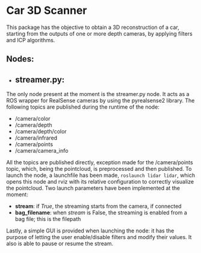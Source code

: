 # Car 3D Scanner

This package has the objective to obtain a 3D reconstruction of a car, starting from the outputs of one or more depth cameras, by applying filters and ICP algorithms.

## Nodes:

* ## streamer.py:
The only node present at the moment is the streamer.py node. It acts as a ROS wrapper for RealSense cameras by using the pyrealsense2 library. The following topics are published during the runtime of the node:
- /camera/color
- /camera/depth
- /camera/depth/color
- /camera/infrared
- /camera/points
- /camera/camera_info

All the topics are published directly, exception made for the /camera/points topic, which, being the pointcloud, is preprocessed and then published.
To launch the node, a launchfile has been made, ```roslaunch lidar lidar```, which opens this node and rviz with its relative configuration to correctly visualize the pointcloud.
Two launch parameters have been implemented at the moment:
- **stream**: if *True*, the streaming starts from the camera, if connected
- **bag_filename**: when *stream* is False, the streaming is enabled from a bag file; this is the filepath

Lastly, a simple GUI is provided when launching the node: it has the purpose of letting the user enable/disable filters and modify their values. It also is able to pause or resume the stream.
